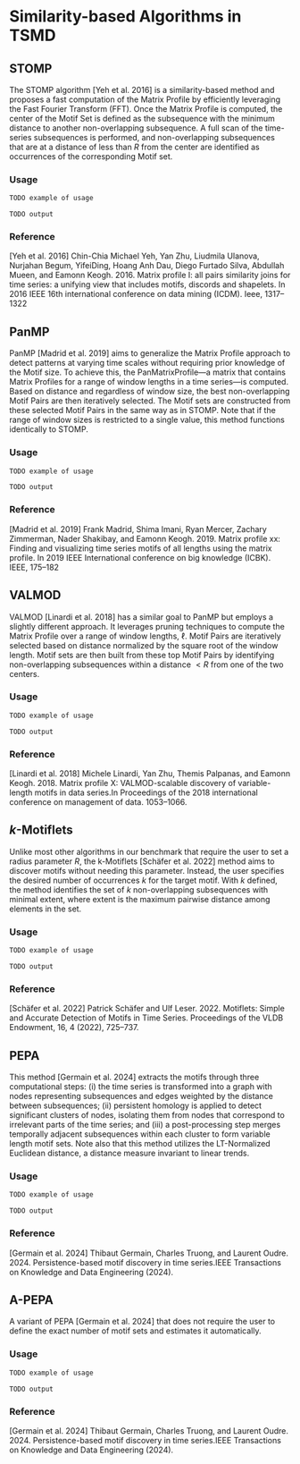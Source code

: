 # Similarity-based Algorithms in TSMD

## STOMP

The STOMP algorithm [Yeh et al. 2016] is a similarity-based method and proposes a fast computation of the Matrix Profile by efficiently leveraging the Fast Fourier Transform (FFT). Once the  Matrix Profile is computed, the center of the Motif Set is defined as the subsequence with the minimum distance to another non-overlapping subsequence. A full scan of the time-series subsequences is performed, and non-overlapping subsequences that are at a distance of less than $R$ from the center are identified as occurrences of the corresponding Motif set.

### Usage

```python
TODO example of usage
```
```
TODO output
```

### Reference

[Yeh et al. 2016] Chin-Chia Michael Yeh, Yan Zhu, Liudmila Ulanova, Nurjahan Begum, YifeiDing, Hoang Anh Dau, Diego Furtado Silva, Abdullah Mueen, and Eamonn Keogh. 2016. Matrix profile I: all pairs similarity joins for time series: a unifying view that includes motifs, discords and shapelets. In 2016 IEEE 16th international conference on data mining (ICDM). Ieee, 1317–1322

## PanMP 

PanMP [Madrid et al. 2019] aims to generalize the Matrix Profile approach to detect patterns at varying time scales without requiring prior knowledge of the Motif size. To achieve this, the PanMatrixProfile—a matrix that contains Matrix Profiles for a range of window lengths in a time series—is computed. Based on distance and regardless of window size, the best non-overlapping Motif Pairs are then iteratively selected. The Motif sets are constructed from these selected Motif Pairs in the same way as in STOMP. Note that if the range of window sizes is restricted to a single value, this method functions identically to STOMP.

### Usage

```python
TODO example of usage
```
```
TODO output
```

### Reference

[Madrid et al. 2019] Frank Madrid, Shima Imani, Ryan Mercer, Zachary Zimmerman, Nader Shakibay, and Eamonn Keogh. 2019. Matrix profile xx: Finding and visualizing time series motifs of all lengths using the matrix profile. In 2019 IEEE International conference on big knowledge (ICBK). IEEE, 175–182

## VALMOD 

VALMOD [Linardi et al. 2018] has a similar goal to PanMP but employs a slightly different approach. It leverages pruning techniques to compute the Matrix Profile over a range of window lengths, $\ell$. Motif Pairs are iteratively selected based on distance normalized by the square root of the window length. Motif sets are then built from these top Motif Pairs by identifying non-overlapping subsequences within a distance $< R$ from one of the two centers. 

### Usage

```python
TODO example of usage
```
```
TODO output
```

### Reference

[Linardi et al. 2018] Michele Linardi, Yan Zhu, Themis Palpanas, and Eamonn Keogh. 2018. Matrix profile X: VALMOD-scalable discovery of variable-length motifs in data series.In Proceedings of the 2018 international conference on management of data. 1053–1066.

## $k$-Motiflets 

Unlike most other algorithms in our benchmark that require the user to set a radius parameter $R$, the k-Motiflets [Schäfer et al. 2022] method aims to discover motifs without needing this parameter. Instead, the user specifies the desired number of occurrences $k$ for the target motif. With $k$ defined, the method identifies the set of $k$ non-overlapping subsequences with minimal extent, where extent is the maximum pairwise distance among elements in the set.

### Usage

```python
TODO example of usage
```
```
TODO output
```

### Reference

[Schäfer et al. 2022] Patrick Schäfer and Ulf Leser. 2022. Motiflets: Simple and Accurate Detection of Motifs in Time Series. Proceedings of the VLDB Endowment, 16, 4 (2022), 725–737.

## PEPA

This method [Germain et al. 2024] extracts the motifs through three computational steps: (i) the time series is transformed into a graph with nodes representing subsequences and edges weighted by the distance between subsequences; (ii) persistent homology is applied to detect significant clusters of nodes, isolating them from nodes that correspond to irrelevant parts of the time series; and (iii) a post-processing step merges temporally adjacent subsequences within each cluster to form variable length motif sets. Note also that this method utilizes the LT-Normalized Euclidean distance, a distance measure invariant to linear trends.

### Usage

```python
TODO example of usage
```
```
TODO output
```

### Reference

[Germain et al. 2024] Thibaut Germain, Charles Truong, and Laurent Oudre. 2024. Persistence-based motif discovery in time series.IEEE Transactions on Knowledge and Data Engineering (2024).

## A-PEPA 

A variant of PEPA [Germain et al. 2024] that does not require the user to define the exact number of motif sets and estimates it automatically.

### Usage

```python
TODO example of usage
```
```
TODO output
```

### Reference

[Germain et al. 2024] Thibaut Germain, Charles Truong, and Laurent Oudre. 2024. Persistence-based motif discovery in time series.IEEE Transactions on Knowledge and Data Engineering (2024).
